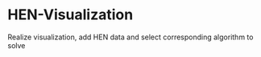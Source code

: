 # HEN-Visualization
Realize visualization, add HEN data and select corresponding algorithm to solve
